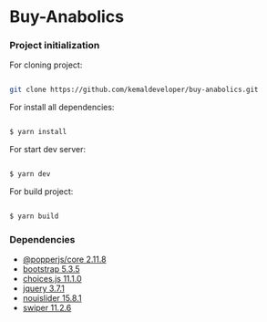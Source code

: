 # Buy-Anabolics

### Project initialization

For cloning project:

```bash

git clone https://github.com/kemaldeveloper/buy-anabolics.git

```

For install all dependencies:

```bash

$ yarn install

```

For start dev server:

```bash

$ yarn dev

```

For build project:

```bash

$ yarn build

```

### Dependencies

<ul>
  <li><a href="https://www.npmjs.com/package/@popperjs/core" target="_blank" rel="noopener noreferrer">@popperjs/core 2.11.8</a></li>
  <li><a href="https://getbootstrap.com/" target="_blank" rel="noopener noreferrer">bootstrap 5.3.5</a></li>
  <li><a href="https://github.com/Choices-js/Choices" target="_blank" rel="noopener noreferrer">choices.js 11.1.0</a></li>
  <li><a href="https://api.jquery.com/" target="_blank" rel="noopener noreferrer">jquery 3.7.1</a></li>
  <li><a href="https://refreshless.com/nouislider/" target="_blank" rel="noopener noreferrer">nouislider 15.8.1</a></li>
  <li><a href="https://swiperjs.com/" target="_blank" rel="noopener noreferrer">swiper 11.2.6</a></li>
</ul>
